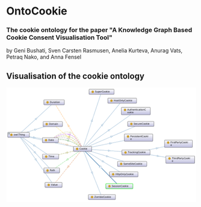 # OntoCookie

### The cookie ontology for the paper "A Knowledge Graph Based Cookie Consent Visualisation Tool"
by Geni Bushati, Sven Carsten Rasmusen, Anelia Kurteva, Anurag Vats, Petraq Nako, and Anna Fensel


## Visualisation of the cookie ontology
![Cookie Ontology](/images/ontocookie.png?raw=true "Cookie Ontology")
